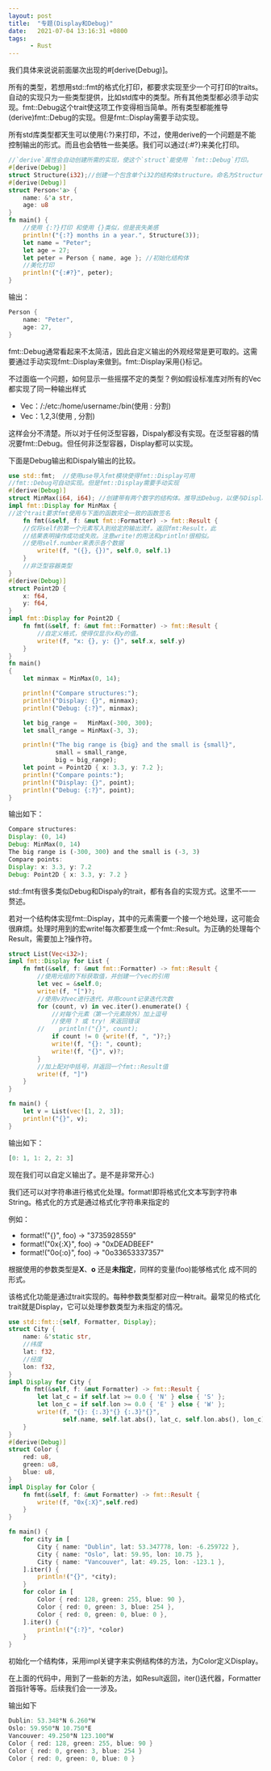 ```yaml
---
layout: post
title:  "专题(Display和Debug)"
date:   2021-07-04 13:16:31 +0800
tags:
      - Rust
---
```


我们具体来说说前面屡次出现的#[derive(Debug)]。

所有的类型，若想用std::fmt的格式化打印，都要求实现至少一个可打印的traits。自动的实现只为一些类型提供，比如std库中的类型。所有其他类型都必须手动实现。fmt::Debug这个trait使这项工作变得相当简单。所有类型都能推导(derive)fmt::Debug的实现。但是fmt::Display需要手动实现。

所有std库类型都天生可以使用{:?}来打印，不过，使用derive的一个问题是不能控制输出的形式。而且也会牺牲一些美感。我们可以通过{:#?}来美化打印。
```rust
//`derive`属性会自动创建所需的实现，使这个`struct`能使用 `fmt::Debug`打印。
#[derive(Debug)]
struct Structure(i32);//创建一个包含单个i32的结构体structure。命名为Structure
#[derive(Debug)]
struct Person<'a> {
    name: &'a str,
    age: u8
}
fn main() {
    //使用 {:?}打印 和使用 {}类似，但是丧失美感
    println!("{:?} months in a year.", Structure(3));
    let name = "Peter";
    let age = 27;
    let peter = Person { name, age }; //初始化结构体
    //美化打印
    println!("{:#?}", peter);
}
```

输出：
```rust
Person {
    name: "Peter",
    age: 27,
}
```

fmt::Debug通常看起来不太简洁，因此自定义输出的外观经常是更可取的。这需要通过手动实现fmt::Display来做到。fmt::Display采用{}标记。

不过面临一个问题，如何显示一些摇摆不定的类型？例如假设标准库对所有的Vec<T>都实现了同一种输出样式

* Vec<path>：/:/etc:/home/username:/bin(使用 : 分割)
* Vec<number>：1,2,3(使用 , 分割)
  
这样会分不清楚。所以对于任何泛型容器，Dispaly都没有实现。在泛型容器的情况要fmt::Debug。但任何非泛型容器，Display都可以实现。

下面是Debug输出和Dispaly输出的比较。

```rust
use std::fmt;  //使用use导入fmt模块使得fmt::Display可用
//fmt::Debug可自动实现。但是fmt::Display需要手动实现
#[derive(Debug)] 
struct MinMax(i64, i64); //创建带有两个数字的结构体。推导出Debug，以便与Display的输出进行比较
impl fmt::Display for MinMax {
//这个trait要求fmt使用与下面的函数完全一致的函数签名
    fn fmt(&self, f: &mut fmt::Formatter) -> fmt::Result {
    //仅将self的第一个元素写入到给定的输出流f。返回fmt:Result，此
    //结果表明操作成功或失败。注意write!的用法和println!很相似。
    //使用self.number来表示各个数据
        write!(f, "({}, {})", self.0, self.1)
    }
    //非泛型容器类型
}
#[derive(Debug)]
struct Point2D {
    x: f64,
    y: f64,
}
impl fmt::Display for Point2D {
    fn fmt(&self, f: &mut fmt::Formatter) -> fmt::Result {
        //自定义格式，使得仅显示x和y的值。
        write!(f, "x: {}, y: {}", self.x, self.y)
    }
}
fn main()
{
    let minmax = MinMax(0, 14);

    println!("Compare structures:");
    println!("Display: {}", minmax);
    println!("Debug: {:?}", minmax);

    let big_range =   MinMax(-300, 300);
    let small_range = MinMax(-3, 3);

    println!("The big range is {big} and the small is {small}",
             small = small_range,
             big = big_range);
    let point = Point2D { x: 3.3, y: 7.2 };
    println!("Compare points:");
    println!("Display: {}", point);
    println!("Debug: {:?}", point);
}
```

输出如下：
```rust
Compare structures:
Display: (0, 14)
Debug: MinMax(0, 14)
The big range is (-300, 300) and the small is (-3, 3)
Compare points:
Display: x: 3.3, y: 7.2
Debug: Point2D { x: 3.3, y: 7.2 }
```

std::fmt有很多类似Debug和Dispaly的trait，都有各自的实现方式。这里不一一赘述。

若对一个结构体实现fmt::Display，其中的元素需要一个接一个地处理，这可能会很麻烦。处理时用到的宏write!每次都要生成一个fmt::Result。为正确的处理每个Result，需要加上?操作符。
```rust
struct List(Vec<i32>);
impl fmt::Display for List {
    fn fmt(&self, f: &mut fmt::Formatter) -> fmt::Result {
        //使用元组的下标获取值，并创建一个vec的引用
        let vec = &self.0;
        write!(f, "[")?;
        //使用v对vec进行迭代，并用count记录迭代次数
        for (count, v) in vec.iter().enumerate() {
            //对每个元素（第一个元素除外）加上逗号
            //使用 ? 或 try! 来返回错误
        //    println!("{}", count);
            if count != 0 {write!(f, ", ")?;}
            write!(f, "{}: ", count);
            write!(f, "{}", v)?;  
        }
        //加上配对中括号，并返回一个fmt::Result值
        write!(f, "]")
    }
}

fn main() {
    let v = List(vec![1, 2, 3]);
    println!("{}", v);
}

```

输出如下：
```rust
[0: 1, 1: 2, 2: 3]
```
现在我们可以自定义输出了。是不是非常开心:)

我们还可以对字符串进行格式化处理。format!即将格式化文本写到字符串String。格式化的方式是通过格式化字符串来指定的

例如：
* format!("{}", foo) -> "3735928559"
* format!("0x{:X}", foo) -> "0xDEADBEEF"
* format!("0o{:o}", foo) -> "0o33653337357"
  
根据使用的参数类型是**X**、**o** 还是**未指定**，同样的变量(foo)能够格式化 成不同的形式。

该格式化功能是通过trait实现的。每种参数类型都对应一种trait。最常见的格式化trait就是Display，它可以处理参数类型为未指定的情况。

```rust
use std::fmt::{self, Formatter, Display};
struct City {
    name: &'static str,
    //纬度
    lat: f32,
    //经度
    lon: f32,
}
impl Display for City { 
    fn fmt(&self, f: &mut Formatter) -> fmt::Result {
        let lat_c = if self.lat >= 0.0 { 'N' } else { 'S' };
        let lon_c = if self.lon >= 0.0 { 'E' } else { 'W' };
        write!(f, "{}: {:.3}°{} {:.3}°{}",
               self.name, self.lat.abs(), lat_c, self.lon.abs(), lon_c)
    }
}
#[derive(Debug)]
struct Color {
    red: u8,
    green: u8,
    blue: u8,
}
impl Display for Color { 
    fn fmt(&self, f: &mut Formatter) -> fmt::Result {
        write!(f, "0x{:X}",self.red)
    }
}

fn main() {
    for city in [
        City { name: "Dublin", lat: 53.347778, lon: -6.259722 },
        City { name: "Oslo", lat: 59.95, lon: 10.75 },
        City { name: "Vancouver", lat: 49.25, lon: -123.1 },
    ].iter() {
        println!("{}", *city);
    }
    for color in [
        Color { red: 128, green: 255, blue: 90 },
        Color { red: 0, green: 3, blue: 254 },
        Color { red: 0, green: 0, blue: 0 },
    ].iter() {
        println!("{:?}", *color)
    }
}

```

初始化一个结构体，采用impl关键字来实例结构体的方法，为Color定义Display。

在上面的代码中，用到了一些新的方法，如Result返回，iter()迭代器，Formatter首指针等等。后续我们会一一涉及。

输出如下
```rust
Dublin: 53.348°N 6.260°W
Oslo: 59.950°N 10.750°E
Vancouver: 49.250°N 123.100°W
Color { red: 128, green: 255, blue: 90 }
Color { red: 0, green: 3, blue: 254 }
Color { red: 0, green: 0, blue: 0 }
```

